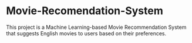 # Movie-Recomendation-System
This project is a Machine Learning-based Movie Recommendation System that suggests English movies to users based on their preferences.
